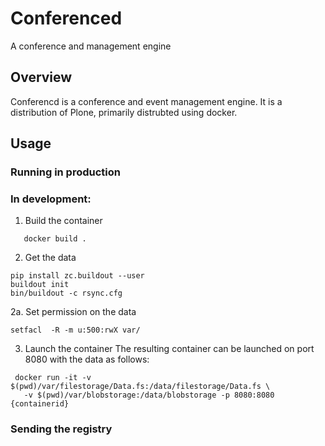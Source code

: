 # Conferenced
A conference and management engine

## Overview
Conferencd is a conference and event management engine.
It is a distribution of Plone, primarily distrubted using docker.

## Usage

### Running in production

### In development:
1. Build the container
```
   docker build .
```
2. Get the data
```
pip install zc.buildout --user
buildout init
bin/buildout -c rsync.cfg
```
2a. Set permission on the data
```
setfacl  -R -m u:500:rwX var/
```
3. Launch the container
The resulting container can be launched on port 8080 with the data as follows:
```
 docker run -it -v $(pwd)/var/filestorage/Data.fs:/data/filestorage/Data.fs \ 
   -v $(pwd)/var/blobstorage:/data/blobstorage -p 8080:8080 {containerid}
```

### Sending the registry
